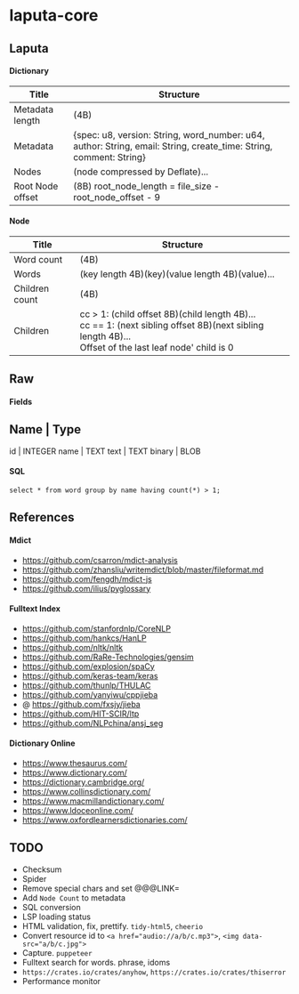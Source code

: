 # laputa-core

## Laputa
#### Dictionary
Title            | Structure
-----------------|-------------
Metadata length  | (4B)
Metadata         | {spec: u8, version: String, word_number: u64, author: String, email: String, create_time: String, comment: String}
Nodes            | (node compressed by Deflate)...
Root Node offset | (8B) root_node_length = file_size - root_node_offset - 9

#### Node
Title          | Structure
---------------|-----------------
Word count     | (4B)
Words          | (key length 4B)(key)(value length 4B)(value)...
Children count | (4B)
Children       | cc > 1: (child offset 8B)(child length 4B)...<br>cc == 1: (next sibling offset 8B)(next sibling length 4B)...<br>Offset of the last leaf node' child is 0

## Raw
#### Fields
Name     | Type
-----------------------
id       | INTEGER
name     | TEXT
text     | TEXT
binary   | BLOB

#### SQL
```
select * from word group by name having count(*) > 1;
```

## References
#### Mdict
- https://github.com/csarron/mdict-analysis
- https://github.com/zhansliu/writemdict/blob/master/fileformat.md
- https://github.com/fengdh/mdict-js
- https://github.com/ilius/pyglossary

#### Fulltext Index
- https://github.com/stanfordnlp/CoreNLP
- https://github.com/hankcs/HanLP
- https://github.com/nltk/nltk
- https://github.com/RaRe-Technologies/gensim
- https://github.com/explosion/spaCy
- https://github.com/keras-team/keras
- https://github.com/thunlp/THULAC
- https://github.com/yanyiwu/cppjieba
- @ https://github.com/fxsjy/jieba
- https://github.com/HIT-SCIR/ltp
- https://github.com/NLPchina/ansj_seg

#### Dictionary Online
- https://www.thesaurus.com/
- https://www.dictionary.com/
- https://dictionary.cambridge.org/
- https://www.collinsdictionary.com/
- https://www.macmillandictionary.com/
- https://www.ldoceonline.com/
- https://www.oxfordlearnersdictionaries.com/

## TODO
- Checksum
- Spider
- Remove special chars and set @@@LINK=
- Add `Node Count` to metadata
- SQL conversion
- LSP loading status
- HTML validation, fix, prettify. `tidy-html5`, `cheerio`
- Convert resource id to `<a href="audio://a/b/c.mp3">`, `<img data-src="a/b/c.jpg">`
- Capture. `puppeteer`
- Fulltext search for words. phrase, idoms
- `https://crates.io/crates/anyhow`, `https://crates.io/crates/thiserror`
- Performance monitor
